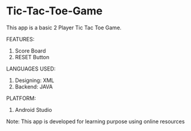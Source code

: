 # Tic-Tac-Toe-Game

This app is a basic 2 Player Tic Tac Toe Game.

FEATURES:
1) Score Board
2) RESET Button

LANGUAGES USED:
1) Designing: XML
2) Backend: JAVA

PLATFORM:
1) Android Studio


Note: This app is developed for learning purpose using online resources
